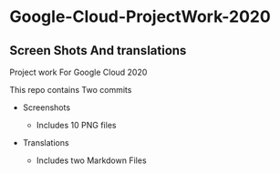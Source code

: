 # Google-Cloud-ProjectWork-2020
## Screen Shots And translations
Project work For Google Cloud 2020  


 This repo contains Two commits 
 - Screenshots 
    - Includes 10 PNG files
 
 - Translations
    - Includes two Markdown Files
